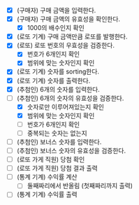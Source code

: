 - [X] (구매자) 구매 금액을 입력한다.
- [X] (구매자) 구매 금액의 유효성을 확인한다.
  - [X] 1000의 배수인지 확인
- [X] (로또 기계) 구매 금액만큼 로또를 발행한다.
- [X] (로또) 로또 번호의 우효성을 검증한다.
  - [X] 번호가 6개인지 확인
  - [X] 범위에 맞는 숫자인지 확인
- [X] (로또 기계) 숫자를 sorting한다.
- [X] (로또 기계) 숫자를 출력한다.
- [X] (추첨인) 6개의 숫자를 입력한다.
- [ ] (추첨인) 6개의 숫자의 유효성을 검증한다.
  - [X] 숫자로만 이루어져있는지 확인
  - [X] 범위에 맞는 숫자인지 확인
  - [ ] 번호가 6개인지 확인
  - [ ] 중복되는 숫자는 없는지
- [ ] (추첨인) 보너스 숫자를 입력한다.
- [ ] (추첨인) 보너스 숫자의 유효성을 검증한다.
- [ ] (로또 가게 직원) 당첨 확인
- [ ] (로또 가게 직원) 당첨 결과 출력
- [ ] (통계 기계) 수익률 계산
  - [ ] 둘째짜리에서 반올림 (첫째짜리까지 출력)
- [ ] (통계 기계) 수익률 출력